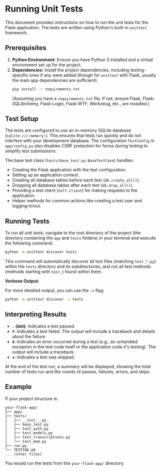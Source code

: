 # Running Unit Tests

This document provides instructions on how to run the unit tests for the Flask application. The tests are written using Python's built-in `unittest` framework.

## Prerequisites

1.  **Python Environment**: Ensure you have Python 3 installed and a virtual environment set up for the project.
2.  **Dependencies**: Install the project dependencies, including testing-specific ones if any were added (though for `unittest` with Flask, usually the main app dependencies are sufficient).
    ```bash
    pip install -r requirements.txt 
    ```
    (Assuming you have a `requirements.txt` file. If not, ensure Flask, Flask-SQLAlchemy, Flask-Login, Flask-WTF, Werkzeug, etc., are installed.)

## Test Setup

The tests are configured to use an in-memory SQLite database (`sqlite:///:memory:`). This ensures that tests run quickly and do not interfere with your development database. The configuration `TestConfig` in `app/config.py` also disables CSRF protection for forms during testing to simplify test submissions.

The base test class (`tests/base_test.py:BaseTestCase`) handles:
*   Creating the Flask application with the test configuration.
*   Setting up an application context.
*   Creating all database tables before each test (`db.create_all()`).
*   Dropping all database tables after each test (`db.drop_all()`).
*   Providing a test client (`self.client`) for making requests to the application.
*   Helper methods for common actions like creating a test user and logging in/out.

## Running Tests

To run all unit tests, navigate to the root directory of the project (the directory containing the `app` and `tests` folders) in your terminal and execute the following command:

```bash
python -m unittest discover tests
```

This command will automatically discover all test files (matching `test_*.py`) within the `tests` directory and its subdirectories, and run all test methods (methods starting with `test_`) found within them.

**Verbose Output:**

For more detailed output, you can use the `-v` flag:

```bash
python -m unittest discover -v tests
```

## Interpreting Results

*   **`.` (dot)**: Indicates a test passed.
*   **`F`**: Indicates a test failed. The output will include a traceback and details about the failure.
*   **`E`**: Indicates an error occurred during a test (e.g., an unhandled exception in the test code itself or the application code it's testing). The output will include a traceback.
*   **`s`**: Indicates a test was skipped.

At the end of the test run, a summary will be displayed, showing the total number of tests run and the counts of passes, failures, errors, and skips.

## Example

If your project structure is:

```
your-flask-app/
├── app/
├── tests/
│   ├── __init__.py
│   ├── base_test.py
│   ├── test_auth.py
│   ├── test_models.py
│   ├── test_transcriptions.py
│   └── test_mom.py
├── run.py
└── TESTING.md
... (other files)
```

You would run the tests from the `your-flask-app/` directory.
